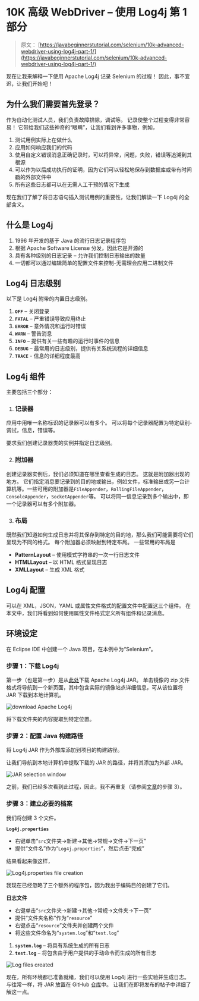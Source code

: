 # 10K 高级 WebDriver – 使用 Log4j 第 1 部分

> 原文： [https://javabeginnerstutorial.com/selenium/10k-advanced-webdriver-using-log4j-part-1/](https://javabeginnerstutorial.com/selenium/10k-advanced-webdriver-using-log4j-part-1/)

现在让我来解释一下使用 Apache Log4j 记录 Selenium 的过程！ 因此，事不宜迟，让我们开始吧！

## 为什么我们需要首先登录？

作为自动化测试人员，我们负责故障排除，调试等。 记录使整个过程变得非常容易！ 它带给我们这些神奇的“眼睛”，让我们看到许多事物，例如，

1.  测试用例实际上在做什么
2.  应用如何响应我们的代码
3.  使用自定义错误消息正确记录时，可以将异常，问题，失败，错误等追溯到其根源
4.  可以作为以后成功执行的证明，因为它们可以轻松地保存到数据库或带有时间戳的外部文件中
5.  所有这些日志都可以在无需人工干预的情况下生成

现在我们了解了将日志语句插入测试用例的重要性，让我们解读一下 Log4j 的全部含义。

## 什么是 Log4j

1.  1996 年开发的基于 Java 的流行日志记录程序包
2.  根据 Apache Software License 分发，因此它是开源的
3.  具有各种级别的日志记录 – 允许我们控制日志输出的数量
4.  一切都可以通过编辑简单的配置文件来控制-无需理会应用二进制文件

## Log4j 日志级别

以下是 Log4j 附带的内置日志级别。

1.  **`OFF`** – 关闭登录
2.  **`FATAL`** – 严重错误导致应用终止
3.  **`ERROR`** – 意外情况和运行时错误
4.  **`WARN`** – 警告消息
5.  **`INFO`** – 提供有关一些有趣的运行时事件的信息
6.  **`DEBUG`** – 最常用的日志级别，提供有关系统流程的详细信息
7.  **`TRACE`** - 信息的详细程度最高

## Log4j 组件

主要包括三个部分：

1.  ### 记录器

应用中用唯一名称标识的记录器可以有多个。 可以将每个记录器配置为特定级别-调试，信息，错误等。

要求我们创建记录器类的实例并指定日志级别。

2.  ### 附加器

创建记录器实例后，我们必须知道在哪里查看生成的日志。 这就是附加器出现的地方。 它们指定消息要记录到的目的地或输出，例如文件，标准输出或另一台计算机等。一些可用的附加器是`FileAppender`，`RollingFileAppender`，`ConsoleAppender`，`SocketAppender`等。 可以将同一信息记录到多个输出中，即一个记录器可以有多个附加器。

3.  ### 布局

既然我们知道如何生成日志并将其保存到特定的目的地，那么我们可能需要将它们呈现为不同的格式。 每个附加器必须映射到特定布局。 一些常用的布局是

*   **PatternLayout** – 使用模式字符串的一次一行日志文件
*   **HTMLLayout** – 以 HTML 格式呈现日志
*   **XMLLayout** – 生成 XML 格式

## Log4j 配置

可以在 XML，JSON，YAML 或属性文件格式的配置文件中配置这三个组件。 在本文中，我们将看到如何使用属性文件格式定义所有组件和记录消息。

## 环境设定

在 Eclipse IDE 中创建一个 Java 项目，在本例中为“Selenium”。

### 步骤 1：下载 Log4j

第一步（也是第一步）是从[此处](https://logging.apache.org/log4j/1.2/download.html)下载 Apache Log4j JAR。 单击镜像的 zip 文件格式将导航到一个新页面，其中包含实际的镜像站点详细信息，可从该位置将 JAR 下载到本地计算机。

![download Apache Log4j](img/4d0bd0a2cc1db2cb7f03718ef5c12931.png)

将下载文件夹的内容提取到特定位置。

### 步骤 2：配置 Java 构建路径

将 Log4j JAR 作为外部库添加到项目的构建路径。

让我们导航到本地计算机中提取下载的 JAR 的路径，并将其添加为外部 JAR。

![JAR selection window](img/c027190f02b422719b9633917ff29b9d.png)

之前，我们已经多次看到此过程，因此，我不再重复（请参阅[文章](https://javabeginnerstutorial.com/selenium/9b-webdriver-eclipse-setup/)的步骤 3）。

### 步骤 3：建立必要的档案

我们将创建 3 个文件。

**`Log4j.properties`**

*   右键单击“`src`文件夹->新建->其他->常规->文件->下一页”
*   提供“文件名”作为“`Log4j.properties`”，然后点击“完成”

结果看起来像这样，

![Log4j.properties file creation](img/e27b7184646bb1e673729341bb77e0f8.png)

我现在已经忽略了三个额外的程序包，因为我出于编码目的创建了它们。

**日志文件**

*   右键单击“`src`文件夹->新建->其他->常规->文件夹->下一页”
*   提供“文件夹名称”作为“`resource`”
*   右键点击“`resource`”文件夹并创建两个文件
*   将这些文件命名为“`system.log`”和“`test.log`”

1.  **`system.log`** – 将具有系统生成的所有日志
2.  **`test.log`** – 将包含由于用户提供的手动命令而生成的所有日志

![Log files created](img/7dbb8f2542d3154b6359132207b4d7b9.png)

现在，所有环境都已准备就绪，我们可以使用 Log4j 进行一些实验并生成日志。 与往常一样，将 JAR 放置在 GitHub [仓库](https://github.com/JBTAdmin/Selenium/tree/master/AdvancedWebDriver)中。 让我们在即将发布的帖子中详细了解这一点。
